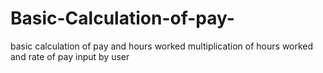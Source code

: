 # Basic-Calculation-of-pay-
basic calculation of pay and hours worked 
multiplication of hours worked and rate of pay input by user
